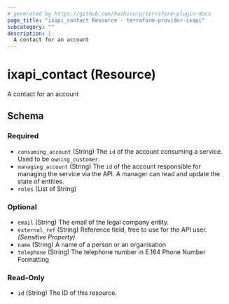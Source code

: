 ```yaml
---
# generated by https://github.com/hashicorp/terraform-plugin-docs
page_title: "ixapi_contact Resource - terraform-provider-ixapi"
subcategory: ""
description: |-
  A contact for an account
---
```


# ixapi_contact (Resource)

A contact for an account



<!-- schema generated by tfplugindocs -->
## Schema

### Required

- `consuming_account` (String) The `id` of the account consuming a service.  Used to be `owning_customer`.
- `managing_account` (String) The `id` of the account responsible for managing the service via the API. A manager can read and update the state of entities.
- `roles` (List of String)

### Optional

- `email` (String) The email of the legal company entity.
- `external_ref` (String) Reference field, free to use for the API user. *(Sensitive Property)*
- `name` (String) A name of a person or an organisation
- `telephone` (String) The telephone number in E.164 Phone Number Formatting

### Read-Only

- `id` (String) The ID of this resource.


